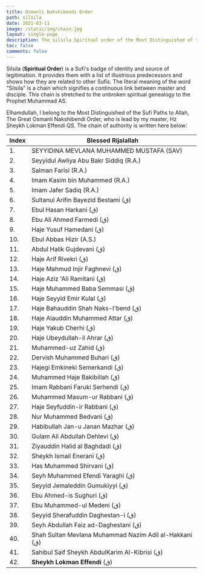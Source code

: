 ```yaml
---
title: Osmanli Nakshibendi Order
path: silsila
date: 2021-03-11
image: /static/img/chain.jpg
layout: single-page
description: The silsila Spiritual order of the Most Distinguished of the Sufi Paths to Allah, The Great Osmanli Nakshibendi Order.
toc: false
comments: false
---
```

Silsila (**Spiritual Order**) is a Sufi's badge of identity and source of legitimation. It provides them with a list of illustrious predecessors and shows how they are related to other Sufis.  The literal meaning of the word "Silsila" is a chain which signifies a continuous link between master and disciple. This chain is stretched to the unbroken spiritual genealogy to the Prophet Muhammad AS. 

Elhamdullah, I belong to the Most Distinguished of the Sufi Paths to Allah, The Great Osmanli Nakshibendi Order, who is lead by my master, Hz Sheykh Lokman Effendi QS. The chain of authority is written here below:


| Index | Blessed Rijalallah |
|-------|-------------------------------------------|
| 1.    | SEYYIDINA MEVLANA MUHAMMED MUSTAFA (SAV)  |
| 2.    | Seyyidul Awliya Abu Bakr Siddiq (R.A.)     |
| 3.    | Salman Farisi (R.A.)                       |
| 4.    | Imam Kasim bin Muhammed (R.A.)             |
| 5.    | Imam Jafer Sadiq (R.A.)                    |
| 6.    | Sultanul Arifin Bayezid Bestami (ق)     |
| 7.    | Ebul Hasan Harkani (ق)                  |
| 8.    | Ebu Ali Ahmed Farmedi (ق)               |
| 9.    | Haje Yusuf Hamedani (ق)                |
| 10.   | Ebul Abbas Hizir (A.S.)                    |
| 11.   | Abdul Halik Gujdevani (ق)               |
| 12.   | Haje Arif Rivekri (ق)                   |
| 13.   | Haje Mahmud Injir Faghnevi (ق)          |
| 14.   | Haje Aziz 'Ali Ramitani (ق)             |
| 15.   | Haje Muhammed Baba Semmasi (ق)          |
| 16.   | Haje Seyyid Emir Kulal (ق)              |
| 17.   | Haje Bahauddin Shah Naks-I'bend (ق)     |
| 18.   | Haje Alauddin Muhammed Attar (ق)        |
| 19.   | Haje Yakub Cherhi (ق)                   |
| 20.   | Haje Ubeydullah-il Ahrar (ق)            |
| 21.   | Muhammed-uz Zahid (ق)                   |
| 22.   | Dervish Muhammed Buhari (ق)             |
| 23.   | Hajegi Emkineki Semerkandi (ق)          |
| 24.   | Muhammed Haje Bakibillah (ق)            |
| 25.   | Imam Rabbani Faruki Serhendi (ق)        |
| 26.   | Muhammed Masum-ur Rabbani (ق)           |
| 27.   | Haje Seyfuddin-ir Rabbani (ق)           |
| 28.   | Nur Muhammed Bedvani (ق)                |
| 29.   | Habibullah Jan-u Janan Mazhar (ق)       |
| 30.   | Gulam Ali Abdullah Dehlevi (ق)          |
| 31.   | Ziyauddin Halid al Baghdadi (ق)         |
| 32.   | Sheykh Ismail Enerani (ق)               |
| 33.   | Has Muhammed Shirvani (ق)               |
| 34.   | Seyh Muhammed Efendi Yaraghi (ق)        |
| 35.   | Seyyid Jemaleddin Gumukiyyi (ق)        |
| 36.   | Ebu Ahmed-is Sughuri (ق)                |
| 37.   | Ebu Muhammed-ul Medeni (ق)              |
| 38.   | Seyyid Sherafuddin Daghestan-i (ق)      |
| 39.   | Seyh Abdullah Faiz ad-Daghestani (ق)   |
| 40.   | Shah Sultan Mevlana Muhammad Nazim Adil al-Hakkani (ق) |
| 41. | Sahibul Saif Sheykh AbdulKarim Al-Kibrisi (ق) |
| 42. | **Sheykh Lokman Effendi** (ق)